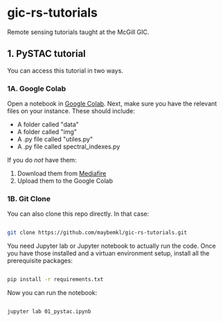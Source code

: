 # gic-rs-tutorials

Remote sensing tutorials taught at the McGill GIC.

## 1. PySTAC tutorial

You can access this tutorial in two ways.

### 1A. Google Colab

Open a notebook in [Google Colab](https://colab.research.google.com/drive/17fXgT5mXfFI_7CKvEujDwYgx3w6gyC3U?usp=sharing). Next, make sure you have the relevant files on your instance. These should include:

- A folder called "data"
- A folder called "img"
- A .py file called "utiles.py"
- A .py file called spectral_indexes.py

If you do *not* have them:

1. Download them from [Mediafire](https://www.mediafire.com/file/656ulooyxizybxc/pystac_files.zip/file)
2. Upload them to the Google Colab

### 1B. Git Clone

You can also clone this repo directly. In that case:

```bash

git clone https://github.com/maybemkl/gic-rs-tutorials.git

```

You need Jupyter lab or Jupyter notebook to actually run the code. Once you have those installed and a virtuan environment setup, install all the prerequisite packages:

```bash

pip install -r requirements.txt

```

Now you can run the notebook:

```bash

jupyter lab 01_pystac.ipynb

```